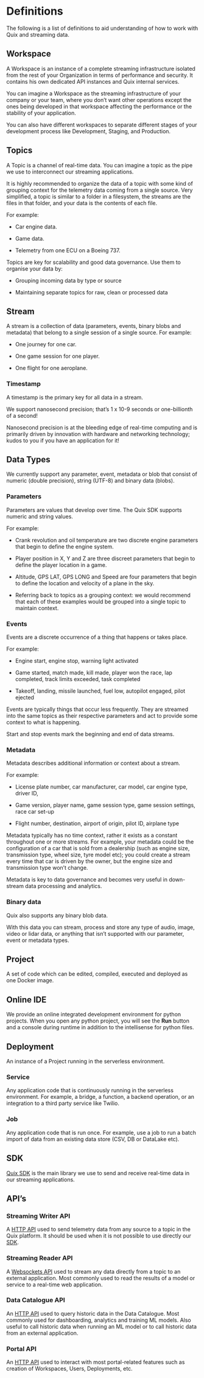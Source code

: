 # Definitions

The following is a list of definitions to aid understanding of how to
work with Quix and streaming data.

## Workspace

A Workspace is an instance of a complete streaming infrastructure
isolated from the rest of your Organization in terms of performance and
security. It contains his own dedicated API instances and Quix internal
services.

You can imagine a Workspace as the streaming infrastructure of your
company or your team, where you don’t want other operations except the
ones being developed in that workspace affecting the performance or the
stability of your application.

You can also have different workspaces to separate different stages of
your development process like Development, Staging, and Production.

## Topics

A Topic is a channel of real-time data. You can imagine a topic as the
pipe we use to interconnect our streaming applications.

It is highly recommended to organize the data of a topic with some kind
of grouping context for the telemetry data coming from a single source.
Very simplified, a topic is similar to a folder in a filesystem, the
streams are the files in that folder, and your data is the contents of
each file.

For example:

  - Car engine data.

  - Game data.

  - Telemetry from one ECU on a Boeing 737.

Topics are key for scalability and good data governance. Use them to
organise your data by:

  - Grouping incoming data by type or source

  - Maintaining separate topics for raw, clean or processed data

## Stream

A stream is a collection of data (parameters, events, binary blobs and
metadata) that belong to a single session of a single source. For
example:

  - One journey for one car.

  - One game session for one player.

  - One flight for one aeroplane.

### Timestamp

A timestamp is the primary key for all data in a stream.

We support nanosecond precision; that’s 1 x 10-9 seconds or
one-billionth of a second\!

Nanosecond precision is at the bleeding edge of real-time computing and
is primarily driven by innovation with hardware and networking
technology; kudos to you if you have an application for it\!

## Data Types

We currently support any parameter, event, metadata or blob that consist
of numeric (double precision), string (UTF-8) and binary data (blobs).

### Parameters

Parameters are values that develop over time. The Quix SDK supports
numeric and string values.

For example:

  - Crank revolution and oil temperature are two discrete engine
    parameters that begin to define the engine system.

  - Player position in X, Y and Z are three discreet parameters that
    begin to define the player location in a game.

  - Altitude, GPS LAT, GPS LONG and Speed are four parameters that begin
    to define the location and velocity of a plane in the sky.

  - Referring back to topics as a grouping context: we would recommend
    that each of these examples would be grouped into a single topic to
    maintain context.

### Events

Events are a discrete occurrence of a thing that happens or takes place.

For example:

  - Engine start, engine stop, warning light activated

  - Game started, match made, kill made, player won the race, lap
    completed, track limits exceeded, task completed

  - Takeoff, landing, missile launched, fuel low, autopilot engaged,
    pilot ejected

Events are typically things that occur less frequently. They are
streamed into the same topics as their respective parameters and act to
provide some context to what is happening.

Start and stop events mark the beginning and end of data streams.

### Metadata

Metadata describes additional information or context about a stream.

For example:

  - License plate number, car manufacturer, car model, car engine type,
    driver ID,

  - Game version, player name, game session type, game session settings,
    race car set-up

  - Flight number, destination, airport of origin, pilot ID, airplane
    type

Metadata typically has no time context, rather it exists as a constant
throughout one or more streams. For example, your metadata could be the
configuration of a car that is sold from a dealership (such as engine
size, transmission type, wheel size, tyre model etc); you could create a
stream every time that car is driven by the owner, but the engine size
and transmission type won’t change.

Metadata is key to data governance and becomes very useful in
down-stream data processing and analytics.

### Binary data

Quix also supports any binary blob data.

With this data you can stream, process and store any type of audio,
image, video or lidar data, or anything that isn’t supported with our
parameter, event or metadata types.

## Project

A set of code which can be edited, compiled, executed and deployed as
one Docker image.

## Online IDE

We provide an online integrated development environment for python
projects. When you open any python project, you will see the **Run**
button and a console during runtime in addition to the intellisense for
python files.

## Deployment

An instance of a Project running in the serverless environment.

### Service

Any application code that is continuously running in the serverless
environment. For example, a bridge, a function, a backend operation, or
an integration to a third party service like Twilio.

### Job

Any application code that is run once. For example, use a job to run a
batch import of data from an existing data store (CSV, DB or DataLake
etc).

## SDK

[Quix SDK](../sdk/introduction.md) is the main library we use to send and
receive real-time data in our streaming applications.

## API’s

### Streaming Writer API

A [HTTP API](../apis/streaming-writer-api/intro.md) used to send
telemetry data from any source to a topic in the Quix platform. It
should be used when it is not possible to use directly our
[SDK](../sdk/introduction.md).

### Streaming Reader API

A [Websockets API](../apis/streaming-reader-api/intro.md) used to
stream any data directly from a topic to an external application. Most
commonly used to read the results of a model or service to a real-time
web application.

### Data Catalogue API

An [HTTP API](../apis/data-catalogue-api/intro.md) used to query
historic data in the Data Catalogue. Most commonly used for
dashboarding, analytics and training ML models. Also useful to call
historic data when running an ML model or to call historic data from an
external application.

### Portal API

An [HTTP API](../apis/portal-api.md) used to interact with most
portal-related features such as creation of Workspaces, Users,
Deployments, etc.
